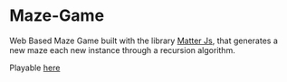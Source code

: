 # Maze-Game
Web Based Maze Game built with the library [Matter Js](https://brm.io/matter-js/), that generates a new maze each new instance through a recursion algorithm.

Playable [here](https://web-based-mazegame.netlify.com/)
